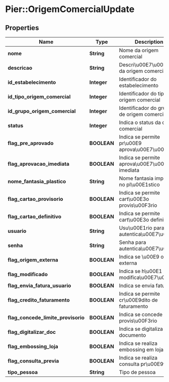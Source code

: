 # Pier::OrigemComercialUpdate

## Properties
Name | Type | Description | Notes
------------ | ------------- | ------------- | -------------
**nome** | **String** | Nome da origem comercial | [optional] 
**descricao** | **String** | Descri\u00E7\u00E3o da origem comercial | [optional] 
**id_estabelecimento** | **Integer** | Identificador do estabelecimento | [optional] 
**id_tipo_origem_comercial** | **Integer** | Identificador do tipo de origem comercial | [optional] 
**id_grupo_origem_comercial** | **Integer** | Identificador do grupo de origem comercial | [optional] 
**status** | **Integer** | Indica o status da origem comercial | [optional] 
**flag_pre_aprovado** | **BOOLEAN** | Indica se permite pr\u00E9 aprova\u00E7\u00E3o | [optional] 
**flag_aprovacao_imediata** | **BOOLEAN** | Indica se permite aprova\u00E7\u00E3o imediata | [optional] 
**nome_fantasia_plastico** | **String** | Nome fantasia impresso no pl\u00E1stico | [optional] 
**flag_cartao_provisorio** | **BOOLEAN** | Indica se permite cart\u00E3o provis\u00F3rio | [optional] 
**flag_cartao_definitivo** | **BOOLEAN** | Indica se permite cart\u00E3o definitivo | [optional] 
**usuario** | **String** | Usu\u00E1rio para autentica\u00E7\u00E3o | [optional] 
**senha** | **String** | Senha para autentica\u00E7\u00E3o | [optional] 
**flag_origem_externa** | **BOOLEAN** | Indica se \u00E9 origem externa | [optional] 
**flag_modificado** | **BOOLEAN** | Indica se h\u00E1 modifica\u00E7\u00E3o | [optional] 
**flag_envia_fatura_usuario** | **BOOLEAN** | Indica se envia fatura | [optional] 
**flag_credito_faturamento** | **BOOLEAN** | Indica se permite cr\u00E9dito de faturamento | [optional] 
**flag_concede_limite_provisorio** | **BOOLEAN** | Indica se concede limite provis\u00F3rio | [optional] 
**flag_digitalizar_doc** | **BOOLEAN** | Indica se digitaliza documento | [optional] 
**flag_embossing_loja** | **BOOLEAN** | Indica se realiza embossing em loja | [optional] 
**flag_consulta_previa** | **BOOLEAN** | Indica se realiza consulta pr\u00E9via | [optional] 
**tipo_pessoa** | **String** | Tipo de pessoa | [optional] 


